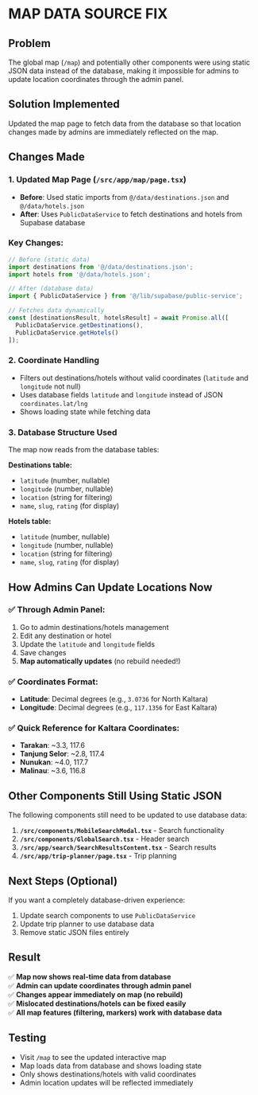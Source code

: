 # MAP DATA SOURCE FIX

## Problem
The global map (`/map`) and potentially other components were using static JSON data instead of the database, making it impossible for admins to update location coordinates through the admin panel.

## Solution Implemented
Updated the map page to fetch data from the database so that location changes made by admins are immediately reflected on the map.

## Changes Made

### 1. Updated Map Page (`/src/app/map/page.tsx`)
- **Before**: Used static imports from `@/data/destinations.json` and `@/data/hotels.json`
- **After**: Uses `PublicDataService` to fetch destinations and hotels from Supabase database

### Key Changes:
```typescript
// Before (static data)
import destinations from '@/data/destinations.json';
import hotels from '@/data/hotels.json';

// After (database data)
import { PublicDataService } from '@/lib/supabase/public-service';

// Fetches data dynamically
const [destinationsResult, hotelsResult] = await Promise.all([
  PublicDataService.getDestinations(),
  PublicDataService.getHotels()
]);
```

### 2. Coordinate Handling
- Filters out destinations/hotels without valid coordinates (`latitude` and `longitude` not null)
- Uses database fields `latitude` and `longitude` instead of JSON `coordinates.lat/lng`
- Shows loading state while fetching data

### 3. Database Structure Used
The map now reads from the database tables:

**Destinations table:**
- `latitude` (number, nullable)
- `longitude` (number, nullable)
- `location` (string for filtering)
- `name`, `slug`, `rating` (for display)

**Hotels table:**
- `latitude` (number, nullable)  
- `longitude` (number, nullable)
- `location` (string for filtering)
- `name`, `slug`, `rating` (for display)

## How Admins Can Update Locations Now

### ✅ **Through Admin Panel:**
1. Go to admin destinations/hotels management
2. Edit any destination or hotel
3. Update the `latitude` and `longitude` fields
4. Save changes
5. **Map automatically updates** (no rebuild needed!)

### ✅ **Coordinates Format:**
- **Latitude**: Decimal degrees (e.g., `3.0736` for North Kaltara)
- **Longitude**: Decimal degrees (e.g., `117.1356` for East Kaltara)

### ✅ **Quick Reference for Kaltara Coordinates:**
- **Tarakan**: ~3.3, 117.6
- **Tanjung Selor**: ~2.8, 117.4  
- **Nunukan**: ~4.0, 117.7
- **Malinau**: ~3.6, 116.8

## Other Components Still Using Static JSON

The following components still need to be updated to use database data:

1. **`/src/components/MobileSearchModal.tsx`** - Search functionality
2. **`/src/components/GlobalSearch.tsx`** - Header search  
3. **`/src/app/search/SearchResultsContent.tsx`** - Search results
4. **`/src/app/trip-planner/page.tsx`** - Trip planning

## Next Steps (Optional)
If you want a completely database-driven experience:
1. Update search components to use `PublicDataService`
2. Update trip planner to use database data
3. Remove static JSON files entirely

## Result
✅ **Map now shows real-time data from database**  
✅ **Admin can update coordinates through admin panel**  
✅ **Changes appear immediately on map (no rebuild)**  
✅ **Mislocated destinations/hotels can be fixed easily**  
✅ **All map features (filtering, markers) work with database data**

## Testing
- Visit `/map` to see the updated interactive map
- Map loads data from database and shows loading state
- Only shows destinations/hotels with valid coordinates
- Admin location updates will be reflected immediately
